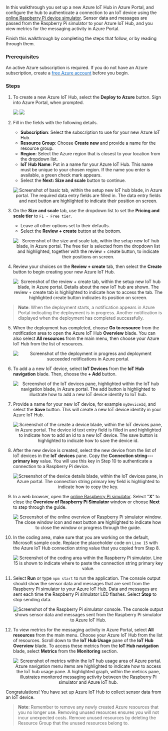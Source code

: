 In this walkthrough you set up a new Azure IoT Hub in Azure Portal, and configure the hub to authenticate a connection to an IoT device using the [online Raspberry Pi device simulator](https://azure-samples.github.io/raspberry-pi-web-simulator/#Getstarted). Sensor data and messages are passed from the Raspberry Pi simulator to your Azure IoT Hub, and you view metrics for the messaging activity in Azure Portal.

Finish this walkthrough by completing the steps that follow, or by reading through them.

### Prerequisites

An active Azure subscription is required. If you do not have an Azure subscription, create a <a href="https://azure.microsoft.com/free/" target="_blank"><span style="color: #0066cc;">free Azure account</span></a> before you begin.

### Steps

1. To create a new Azure IoT Hub, select the **Deploy to Azure** button. Sign into Azure Portal, when prompted.

	<a href="https://portal.azure.com/#create/microsoft.iothub" target="_blank"><img src="http://azuredeploy.net/deploybutton.png"/></a>
	<a href="http://armviz.io/#/?load=https%3A%2F%2Fportal.azure.com%2F%23create%2Fmicrosoft.iothub" target="_blank"><img src="http://armviz.io/visualizebutton.png"/></a>

2. Fill in the fields with the following details.

	- **Subscription**: Select the subscription to use for your new Azure IoT Hub.
	- **Resource Group**: Choose **Create new** and provide a name for the resource group.
	- **Region**: Select the Azure region that is closest to your location from the dropdown list.
	- **IoT Hub Name**: Put in a name for your Azure IoT Hub. This name must be unique to your chosen region. If the name you enter is available, a green check mark appears.
	- Select the **Next: Size and scale** button to continue.

	<p style="text-align:center;"><img src="../Linked_Image_Files/m02-l04-iot-02-hub-basics.png" alt="Screenshot of basic tab, within the setup new IoT hub blade, in Azure portal. The required data entry fields are filled in. The data entry fields and next button are highlighted to indicate their position on screen."></p>

3. On the **Size and scale** tab, use the dropdown list to set the **Pricing and scale tier** to `F1 - Free tier`.
	- Leave all other options set to their defaults.
	- Select the **Review + create** button at the bottom.

	<p style="text-align:center;"><img src="../Linked_Image_Files/m02-l04-iot-03-hub-size.png" alt="Screenshot of the size and scale tab, within the setup new IoT hub blade, in Azure portal. The free tier is selected from the dropdown list and highlighted, together with the review + create button, to indicate their positions on screen."></p>

4. Review your choices on the **Review + create** tab, then select the **Create** button to begin creating your new Azure IoT Hub.

	<p style="text-align:center;"><img src="../Linked_Image_Files/m02-l04-iot-04-hub-review.png" alt="Screenshot of the review + create tab, within the setup new IoT hub blade, in Azure portal. Details about the new IoT hub are shown. The review + create tab is highlighted to indicate how to access the tab. The highlighted create button indicates its position on screen."></p>

> **Note**: When the deployment starts, a notification appears in Azure Portal indicating the deployment is in progress. Another notification is displayed when the deployment has completed successfully.

5. When the deployment has completed, choose **Go to resource** from the notification area to open the Azure IoT Hub **Overview** blade. You can also select **All resources** from the main menu, then choose your Azure IoT Hub from the list of resources.

	<p style="text-align:center;"><img src="../Linked_Image_Files/m02-l04-iot-05-notify.png" alt="Screenshot of the deployment in progress and deployment succeeded notifications in Azure portal."></p>

6. To add a a new IoT device, select **IoT Devices** from the **IoT Hub navigation** blade. Then, choose the **+ Add** button.

	<p style="text-align:center;"><img src="../Linked_Image_Files/m02-l04-iot-06-add-device.png" alt="Screenshot of the IoT devices pane, highlighted within the IoT hub navigation blade, in Azure portal. The add button is highlighted to illustrate how to add a new IoT device identity to IoT hub."></p>

7. Provide a name for your new IoT device, for example `myDeviceId`, and select the **Save** button. This will create a new IoT device identity in your Azure IoT Hub.

	<p style="text-align:center;"><img src="../Linked_Image_Files/m02-l04-iot-07-create-device.png" alt="Screenshot of the create a device blade, within the IoT devices pane, in Azure portal. The device id text entry field is filled in and highlighted to indicate how to add an id to a new IoT device. The save button is highlighted to indicate how to save the device id."></p>

8. After the new device is created, select the new device from the list of IoT devices in the **IoT devices** pane. Copy the **Connection string---primary key** value. You will use this key in Step 10 to authenticate a connection to a Raspberry Pi device.

	<p style="text-align:center;"><img src="../Linked_Image_Files/m02-l04-iot-08-copy-string.png" alt="Screenshot of the device details blade, within the IoT devices pane, in Azure portal. The connection string primary key field is highlighted to indicate how to copy the key."></p>

9. In a web browser, open the [online Raspberry Pi simulator](https://azure-samples.github.io/raspberry-pi-web-simulator/#Getstarted). Select "**X**" to close the **Overview of Raspberry Pi Simulator** window or choose **Next** to step through the guide.

	<p style="text-align:center;"><img src="../Linked_Image_Files/m02-l04-iot-09-pi-sim.png" alt="Screenshot of the online overview of Raspberry Pi simulator window. The close window icon and next button are highlighted to indicate how to close the window or progress through the guide."></p>

10. In the coding area, make sure that you are working on the default, Microsoft sample code. Replace the placeholder code on `Line 15` with the Azure IoT Hub connection string value that you copied from Step 8.

	<p style="text-align:center;"><img src="../Linked_Image_Files/m02-l04-iot-10-paste-string.png" alt="Screenshot of the coding area within the Raspberry Pi simulator. Line 15 is shown to indicate where to paste the connection string primary key value."></p>

11. Select **Run** or type `npm start` to run the application. The console output should show the sensor data and messages that are sent from the Raspberry Pi simulator to your Azure IoT Hub. Data and messages are sent each time the Raspberry Pi simulator LED flashes. Select **Stop** to stop sending data.

	<p style="text-align:center;"><img src="../Linked_Image_Files/m02-l04-iot-11-run-app.png" alt="Screenshot of the Raspberry Pi simulator console.  The console output shows sensor data and messages sent from the Raspberry Pi simulator to Azure IoT Hub."></p>

12. To view metrics for the messaging activity in Azure Portal, select **All resources** from the main menu. Choose your Azure IoT Hub from the list of resources. Scroll down to the **IoT Hub Usage** pane of the **IoT Hub Overview** blade. To access these metrics from the **IoT Hub navigation** blade, select **Metrics** from the **Monitoring** section.

	<p style="text-align:center;"><img src="../Linked_Image_Files/m02-l04-iot-12-msg-metrics.png" alt="Screenshot of metrics within the IoT hub usage area of Azure portal. Azure navigation menu items are highlighted to indicate how to access the IoT hub usage pane. A highlighted graph, within the metrics pane, illustrates monitored messaging activity between the Raspberry Pi simulator and Azure IoT hub."></p>

Congratulations! You have set up Azure IoT Hub to collect sensor data from an IoT device.

> **Note**: Remember to remove any newly created Azure resources that you no longer use. Removing unused resources ensures you will not incur unexpected costs. Remove unused resources by deleting the Resource Group that the unused resources belong to.
